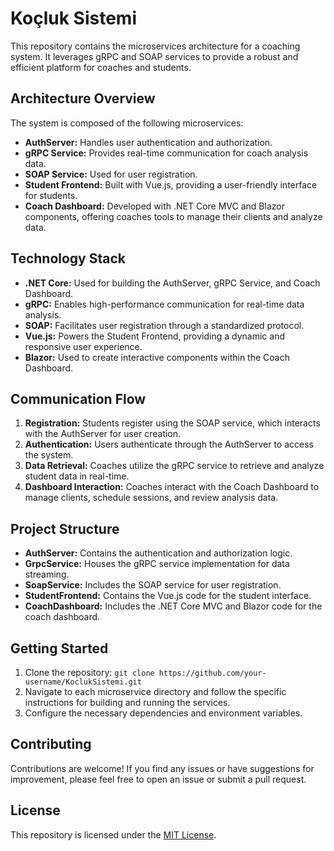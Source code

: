 # Koçluk Sistemi

This repository contains the microservices architecture for a coaching system. It leverages gRPC and SOAP services to provide a robust and efficient platform for coaches and students.

## Architecture Overview

The system is composed of the following microservices:

* **AuthServer:**  Handles user authentication and authorization.
* **gRPC Service:** Provides real-time communication for coach analysis data.
* **SOAP Service:**  Used for user registration.
* **Student Frontend:**  Built with Vue.js, providing a user-friendly interface for students.
* **Coach Dashboard:**  Developed with .NET Core MVC and Blazor components, offering coaches tools to manage their clients and analyze data.

## Technology Stack

* **.NET Core:**  Used for building the AuthServer, gRPC Service, and Coach Dashboard.
* **gRPC:**  Enables high-performance communication for real-time data analysis.
* **SOAP:**  Facilitates user registration through a standardized protocol.
* **Vue.js:**  Powers the Student Frontend, providing a dynamic and responsive user experience.
* **Blazor:**  Used to create interactive components within the Coach Dashboard.

## Communication Flow

1. **Registration:** Students register using the SOAP service, which interacts with the AuthServer for user creation.
2. **Authentication:** Users authenticate through the AuthServer to access the system.
3. **Data Retrieval:** Coaches utilize the gRPC service to retrieve and analyze student data in real-time.
4. **Dashboard Interaction:** Coaches interact with the Coach Dashboard to manage clients, schedule sessions, and review analysis data.

## Project Structure

* **AuthServer:** Contains the authentication and authorization logic.
* **GrpcService:**  Houses the gRPC service implementation for data streaming.
* **SoapService:**  Includes the SOAP service for user registration.
* **StudentFrontend:**  Contains the Vue.js code for the student interface.
* **CoachDashboard:**  Includes the .NET Core MVC and Blazor code for the coach dashboard.

## Getting Started

1. Clone the repository: `git clone https://github.com/your-username/KoclukSistemi.git`
2. Navigate to each microservice directory and follow the specific instructions for building and running the services.
3. Configure the necessary dependencies and environment variables.

## Contributing

Contributions are welcome! If you find any issues or have suggestions for improvement, please feel free to open an issue or submit a pull request.

## License

This repository is licensed under the [MIT License](LICENSE).
